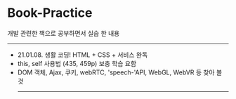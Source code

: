 # Book-Practice
개발 관련한 책으로 공부하면서 실습 한 내용<hr>

* 21.01.08. 생활 코딩! HTML + CSS + 서비스 완독 <br>
 * this, self 사용법 (435, 459p) 보충 학습 요함 <br>
 * DOM 객체, Ajax, 쿠키, webRTC, 'speech-'API, WebGL, WebVR 등 찾아 볼 것<hr>
 
